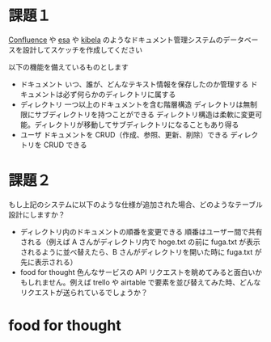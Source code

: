 # 課題１

[Confluence](https://www.atlassian.com/wac/software/confluence?) や [esa](https://esa.io/) や [kibela](https://kibe.la/) のようなドキュメント管理システムのデータベースを設計してスケッチを作成してください

以下の機能を備えているものとします

- ドキュメント
  いつ、誰が、どんなテキスト情報を保存したのか管理する
  ドキュメントは必ず何らかのディレクトリに属する
- ディレクトリ
  一つ以上のドキュメントを含む階層構造
  ディレクトリは無制限にサブディレクトリを持つことができる
  ディレクトリ構造は柔軟に変更可能。ディレクトリが移動してサブディレクトリになることもあり得る
- ユーザ
  ドキュメントを CRUD（作成、参照、更新、削除）できる
  ディレクトリを CRUD できる

# 課題２

もし上記のシステムに以下のような仕様が追加された場合、どのようなテーブル設計にしますか？

- ディレクトリ内のドキュメントの順番を変更できる
  順番はユーザー間で共有される（例えば A さんがディレクトリ内で hoge.txt の前に fuga.txt が表示されるように並べ替えたら、B さんがディレクトリを開いた時に fuga.txt が先に表示される）
- food for thought
  色んなサービスの API リクエストを眺めてみると面白いかもしれません。例えば trello や airtable で要素を並び替えてみた時、どんなリクエストが送られているでしょうか？

# food for thought
